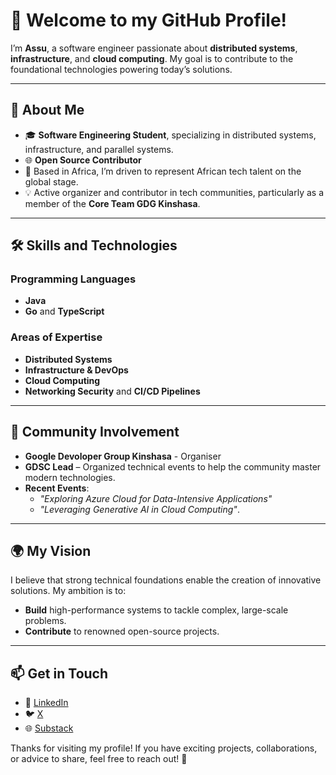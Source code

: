 # 👋 Welcome to my GitHub Profile!

I’m **Assu**, a software engineer passionate about **distributed systems**, **infrastructure**, and **cloud computing**. My goal is to contribute to the foundational technologies powering today’s solutions.

---

## 🚀 About Me

- 🎓 **Software Engineering Student**, specializing in distributed systems, infrastructure, and parallel systems.
- 🌐 **Open Source Contributor** 
- 📍 Based in Africa, I’m driven to represent African tech talent on the global stage.
- 💡 Active organizer and contributor in tech communities, particularly as a member of the **Core Team GDG Kinshasa**.

---

## 🛠️ Skills and Technologies

### Programming Languages
- **Java**
- **Go** and **TypeScript**

### Areas of Expertise
- **Distributed Systems**
- **Infrastructure & DevOps**
- **Cloud Computing**
- **Networking Security** and **CI/CD Pipelines**

---

## 🎤 Community Involvement
- **Google Devoloper Group Kinshasa** - Organiser
- **GDSC Lead** – Organized technical events to help the community master modern technologies.
- **Recent Events**:
  - *"Exploring Azure Cloud for Data-Intensive Applications"*
  - *"Leveraging Generative AI in Cloud Computing"*.
  
---

## 🌍 My Vision

I believe that strong technical foundations enable the creation of innovative solutions. My ambition is to:  
- **Build** high-performance systems to tackle complex, large-scale problems.  
- **Contribute** to renowned open-source projects.    
---

## 📫 Get in Touch

- 💼 [LinkedIn](https://www.linkedin.com/in/assu2000)  
- 🐦 [X](https://twitter.com/assu_2000)  
- 🌐 [Substack](https://assu2000.substack.com/)

Thanks for visiting my profile! If you have exciting projects, collaborations, or advice to share, feel free to reach out! 🚀
